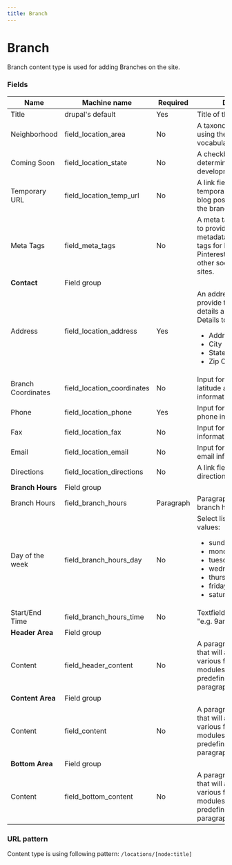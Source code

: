 ```yaml
---
title: Branch
---
```


# Branch
Branch content type is used for adding Branches on the site.

### Fields
| Name  | Machine name | Required | Description |
| ------------- | ------------- | ------------- | ------------- |
| Title  | drupal's default  | Yes | Title of the branch item. |
| Neighborhood | field\_location_area  | No | A taxonomy reference field using the "Area" vocabulary. |
| Coming Soon | field\_location_state  | No | A checkbox field to determine branches in development. |
| Temporary URL | field\_location\_temp_url  | No | A link field to provide a temporary page URL (a blog post, or smth else) if the branch is coming soon. |
| Meta Tags  | field\_meta_tags  | No | A meta tags field allows us to provide structured metadata and Graph meta tags for Facebook, Pinterest, LinkedIn and other social networking sites. |
| **Contact** | Field group |||
| Address | field\_location_address | Yes | An address field that will provide the ability to add details about the locations. Details to be completed: <ul><li>Address</li><li>City</li><li>State</li><li>Zip Code</li></ul> |
| Branch Coordinates | field_location_coordinates | No | Input for providing the latitude and longitude information. |
| Phone | field\_location_phone | Yes | Input for providing the phone information. |
| Fax | field\_location_fax | No | Input for providing the fax information. |
| Email | field\_location_email | No | Input for providing the email information. |
| Directions | field\_location_directions | No | A link field for adding the directions link. |
| **Branch Hours** | Field group |||
| Branch Hours | field\_branch_hours | Paragraph | Paragraph to indicate the branch hours. |
| Day of the week | field\_branch\_hours_day | No | Select list with following values: <ul><li>sunday\|Sunday</li><li>monday\|Monday</li><li>tuesday\|Tuesday</li><li>wednesday\|Wednesday</li><li>thursday\|Thursday</li><li>friday\|Friday</li><li>saturday\|Saturday</li></ul> |
| Start/End Time | field\_branch\_hours_time | No | Textfield with description "e.g. 9am - 5pm, closed." |
| **Header Area** | Field group |||
| Content | field\_header_content | No | A paragraph embed field that will allow us to add various flexible content modules, from the predefined list of paragraph types. |
| **Content Area** | Field group |||
| Content | field_content | No | A paragraph embed field that will allow us to add various flexible content modules, from the predefined list of paragraph types. |
| **Bottom Area** | Field group|||
| Content | field\_bottom_content | No | A paragraph embed field that will allow us to add various flexible content modules, from the predefined list of paragraph types. |

### URL pattern

Content type is using following pattern:
`/locations/[node:title]`
